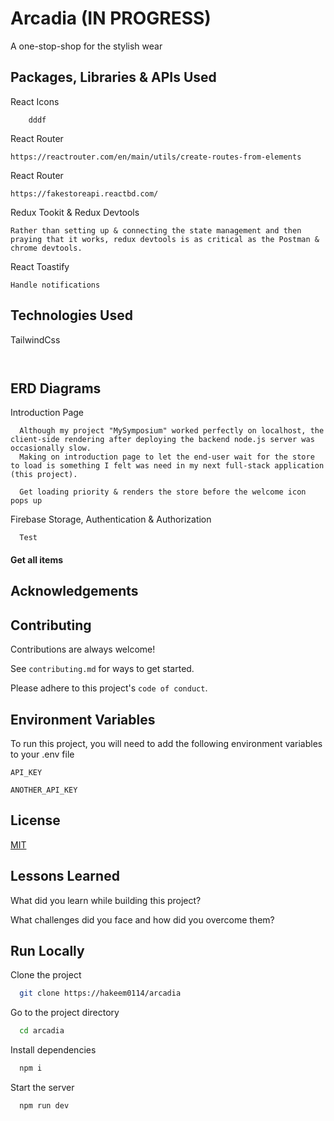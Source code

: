 
# Arcadia (IN PROGRESS)

A one-stop-shop for the stylish wear

## Packages, Libraries & APIs Used

React Icons
```
    dddf
```

React Router 
```
https://reactrouter.com/en/main/utils/create-routes-from-elements
```
React Router 
```
https://fakestoreapi.reactbd.com/
```
Redux Tookit & Redux Devtools 
```
Rather than setting up & connecting the state management and then praying that it works, redux devtools is as critical as the Postman & chrome devtools.
```

React Toastify
```
Handle notifications
```

## Technologies Used

TailwindCss
```
  
```

## ERD Diagrams

Introduction Page
```
  Although my project "MySymposium" worked perfectly on localhost, the client-side rendering after deploying the backend node.js server was occasionally slow. 
  Making on introduction page to let the end-user wait for the store to load is something I felt was need in my next full-stack application (this project).

  Get loading priority & renders the store before the welcome icon pops up
```


Firebase Storage, Authentication & Authorization
```http
  Test
```

#### Get all items

## Acknowledgements


## Contributing

Contributions are always welcome!

See `contributing.md` for ways to get started.

Please adhere to this project's `code of conduct`.

## Environment Variables

To run this project, you will need to add the following environment variables to your .env file

`API_KEY`

`ANOTHER_API_KEY`


## License
[MIT](https://choosealicense.com/licenses/mit/)


## Lessons Learned

What did you learn while building this project? 

What challenges did you face and how did you overcome them?


## Run Locally

Clone the project

```bash
  git clone https://hakeem0114/arcadia
```

Go to the project directory

```bash
  cd arcadia
```

Install dependencies

```bash
  npm i
```

Start the server

```bash
  npm run dev
```

